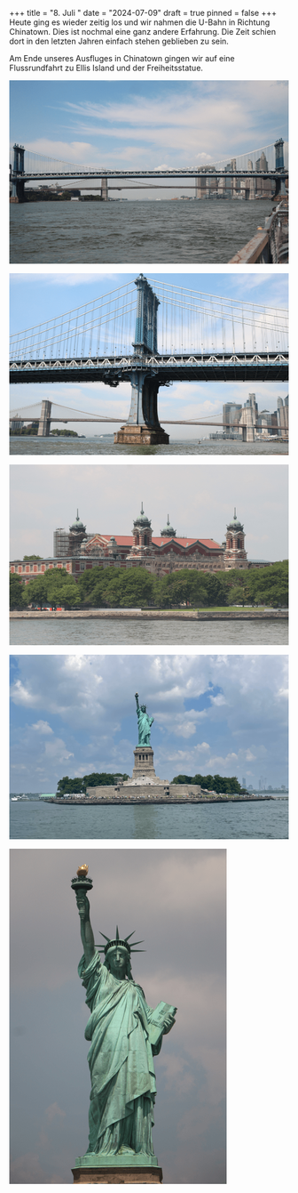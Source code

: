 +++
title = "8. Juli "
date = "2024-07-09"
draft = true
pinned = false
+++
Heute ging es wieder zeitig los und wir nahmen die U-Bahn in Richtung Chinatown. Dies ist nochmal eine ganz andere Erfahrung. Die Zeit schien dort in den letzten Jahren einfach stehen geblieben zu sein. 

Am Ende unseres Ausfluges in Chinatown gingen wir auf eine Flussrundfahrt zu Ellis Island und der Freiheitsstatue. 

![Manhattan Bridge mit Brooklyn Bridge im Hintergrund ](screenshot-2024-07-09-040257.png)

![](screenshot-2024-07-09-040307.png)

![Ellies Island](screenshot-2024-07-09-040339.png)

![Liberty Island](screenshot-2024-07-09-040539.png)

![Freiheitsstatue ](screenshot-2024-07-09-040358.png)

![]()